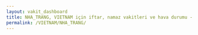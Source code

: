 ```yaml
---
layout: vakit_dashboard
title: NHA_TRANG, VIETNAM için iftar, namaz vakitleri ve hava durumu - ilçe/eyalet seç
permalink: /VIETNAM/NHA_TRANG/
---
```


<script type="text/javascript">
  var GLOBAL_COUNTRY = 'VIETNAM';
  var GLOBAL_CITY = 'NHA_TRANG';
  var GLOBAL_STATE = '';
  var lat = 72;
  var lon = 21;
</script>
